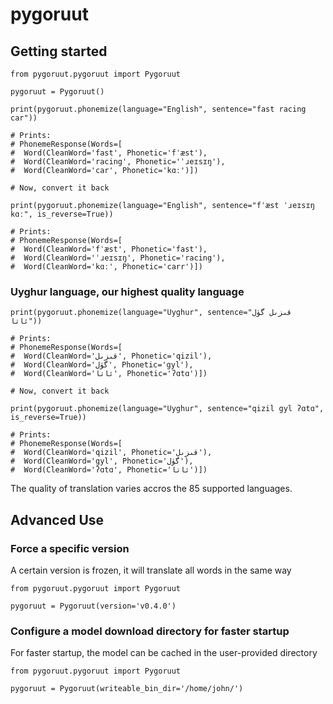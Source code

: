 # pygoruut

## Getting started

```
from pygoruut.pygoruut import Pygoruut

pygoruut = Pygoruut()

print(pygoruut.phonemize(language="English", sentence="fast racing car"))

# Prints:
# PhonemeResponse(Words=[
#  Word(CleanWord='fast', Phonetic='fˈæst'),
#  Word(CleanWord='racing', Phonetic='ˈɹeɪsɪŋ'),
#  Word(CleanWord='car', Phonetic='kɑː')])

# Now, convert it back

print(pygoruut.phonemize(language="English", sentence="fˈæst ˈɹeɪsɪŋ kɑː", is_reverse=True))

# Prints:
# PhonemeResponse(Words=[
#  Word(CleanWord='fˈæst', Phonetic='fast'),
#  Word(CleanWord='ˈɹeɪsɪŋ', Phonetic='racing'),
#  Word(CleanWord='kɑː', Phonetic='carr')])

```

### Uyghur language, our highest quality language

```
print(pygoruut.phonemize(language="Uyghur", sentence="قىزىل گۈل ئاتا"))

# Prints:
# PhonemeResponse(Words=[
#  Word(CleanWord='قىزىل', Phonetic='qizil'),
#  Word(CleanWord='گۈل', Phonetic='gyl'),
#  Word(CleanWord='ئاتا', Phonetic='ʔɑtɑ')])

# Now, convert it back

print(pygoruut.phonemize(language="Uyghur", sentence="qizil gyl ʔɑtɑ", is_reverse=True))

# Prints:
# PhonemeResponse(Words=[
#  Word(CleanWord='qizil', Phonetic='قىزىل'),
#  Word(CleanWord='gyl', Phonetic='گۈل'),
#  Word(CleanWord='ʔɑtɑ', Phonetic='ئاتا')])

```

The quality of translation varies accros the 85 supported languages.

## Advanced Use

### Force a specific version

A certain version is frozen, it will translate all words in the same way

```
from pygoruut.pygoruut import Pygoruut

pygoruut = Pygoruut(version='v0.4.0')

```

### Configure a model download directory for faster startup

For faster startup, the model can be cached in the user-provided directory

```
from pygoruut.pygoruut import Pygoruut

pygoruut = Pygoruut(writeable_bin_dir='/home/john/')
```


